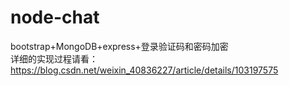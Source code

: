 # node-chat
bootstrap+MongoDB+express+登录验证码和密码加密  
详细的实现过程请看：https://blog.csdn.net/weixin_40836227/article/details/103197575
